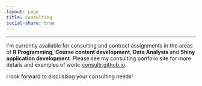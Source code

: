 ```yaml
---
layout: page
title: Consulting
social-share: true
---
```


---------------

I'm currently available for consulting and contract assignments in the areas of **R Programming**, **Course content development**, **Data Analysis** and **Shiny application development**. Please see my consulting portfolio site for more details and examples of work: [consultr.github.io](https://consultr.github.io/). 

I look forward to discussing your consulting needs!
